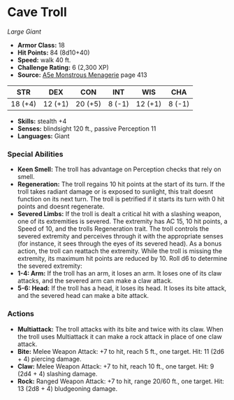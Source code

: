 # Cave Troll

*Large* *Giant*

- **Armor Class:** 18
- **Hit Points:** 84 (8d10+40)
- **Speed:** walk 40 ft.
- **Challenge Rating:** 6 (2,300 XP)
- **Source:** [A5e Monstrous Menagerie](https://enpublishingrpg.com/products/level-up-monstrous-menagerie-a5e) page 413

| STR | DEX | CON | INT | WIS | CHA |
| --- | --- | --- | --- | --- | --- |
| 18 (+4) | 12 (+1) | 20 (+5) | 8 (-1) | 12 (+1) | 8 (-1) |

- **Skills:** stealth +4
- **Senses:** blindsight 120 ft., passive Perception 11
- **Languages:** Giant

### Special Abilities

- **Keen Smell:** The troll has advantage on Perception checks that rely on smell.
- **Regeneration:** The troll regains 10 hit points at the start of its turn. If the troll takes radiant damage or is exposed to sunlight, this trait doesnt function on its next turn. The troll is petrified if it starts its turn with 0 hit points and doesnt regenerate.
- **Severed Limbs:** If the troll is dealt a critical hit with a slashing weapon, one of its extremities is severed. The extremity has AC 15, 10 hit points, a Speed of 10, and the trolls Regeneration trait. The troll controls the severed extremity and perceives through it with the appropriate senses (for instance, it sees through the eyes of its severed head). As a bonus action, the troll can reattach the extremity. While the troll is missing the extremity, its maximum hit points are reduced by 10. Roll d6 to determine the severed extremity:
- **1-4: Arm:** If the troll has an arm, it loses an arm. It loses one of its claw attacks, and the severed arm can make a claw attack.
- **5-6: Head:** If the troll has a head, it loses its head. It loses its bite attack, and the severed head can make a bite attack.

### Actions

- **Multiattack:** The troll attacks with its bite and twice with its claw. When the troll uses Multiattack  it can make a rock attack in place of one claw attack.
- **Bite:** Melee Weapon Attack: +7 to hit, reach 5 ft., one target. Hit: 11 (2d6 + 4) piercing damage.
- **Claw:** Melee Weapon Attack: +7 to hit, reach 10 ft., one target. Hit: 9 (2d4 + 4) slashing damage.
- **Rock:** Ranged Weapon Attack: +7 to hit, range 20/60 ft., one target. Hit: 13 (2d8 + 4) bludgeoning damage.


